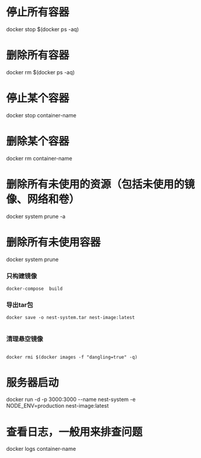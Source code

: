 # 停止所有容器

docker stop $(docker ps -aq)

# 删除所有容器

docker rm $(docker ps -aq)

# 停止某个容器

docker stop container-name

# 删除某个容器

docker rm container-name

# 删除所有未使用的资源（包括未使用的镜像、网络和卷）

docker system prune -a

# 删除所有未使用容器

docker system prune

### 只构建镜像

```
docker-compose  build

```

### 导出tar包

```
docker save -o nest-system.tar nest-image:latest


```

### 清理悬空镜像

```

docker rmi $(docker images -f "dangling=true" -q)

```

# 服务器启动

docker run -d -p 3000:3000 --name nest-system -e NODE_ENV=production nest-image:latest

# 查看日志，一般用来排查问题

docker logs container-name
